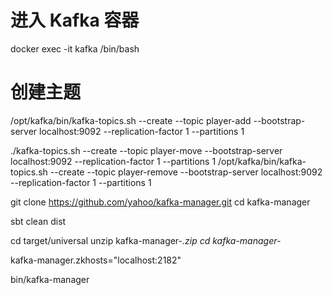 # 进入 Kafka 容器
docker exec -it kafka /bin/bash

# 创建主题
/opt/kafka/bin/kafka-topics.sh --create --topic player-add --bootstrap-server localhost:9092 --replication-factor 1 --partitions 1

./kafka-topics.sh --create --topic player-move --bootstrap-server localhost:9092 --replication-factor 1 --partitions 1
/opt/kafka/bin/kafka-topics.sh --create --topic player-remove --bootstrap-server localhost:9092 --replication-factor 1 --partitions 1


git clone https://github.com/yahoo/kafka-manager.git
cd kafka-manager


sbt clean dist


cd target/universal
unzip kafka-manager-*.zip
cd kafka-manager-*

kafka-manager.zkhosts="localhost:2182"


bin/kafka-manager
